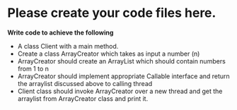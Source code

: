 # Please create your code files here.


**Write code to achieve the following**
* A class Client with a main method.
* Create a class ArrayCreator which takes as input a number (n)
* ArrayCreator should create an ArrayList which should contain numbers from 1 to n
* ArrayCreator should implement appropriate Callable interface and return the arraylist discussed above to calling thread
* Client class should invoke ArrayCreator over a new thread and get the arraylist from ArrayCreator class and print it.
